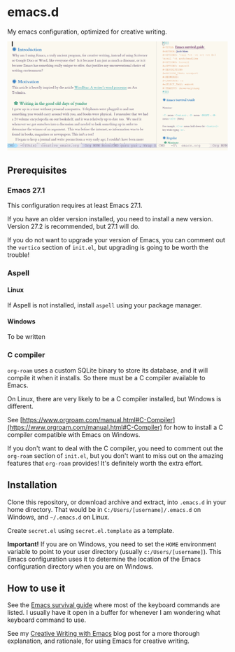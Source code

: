 # emacs.d
My emacs configuration, optimized for creative writing.

![](https://github.com/jacmoe/emacs.d/blob/master/emacsd.png)

## Prerequisites ##

### Emacs 27.1

This configuration requires at least Emacs 27.1.

If you have an older version installed, you need to install a new version. Version 27.2 is recommended, but 27.1 will do.

If you do not want to upgrade your version of Emacs, you can comment out the `vertico` section of `init.el`, but upgrading is going to be worth the trouble!

### Aspell

#### Linux

If Aspell is not installed, install `aspell` using your package manager.

#### Windows

To be written

### C compiler

`org-roam` uses a custom SQLite binary to store its database, and it will compile it when it installs. So there must be a C compiler available to Emacs.

On Linux, there are very likely to be a C compiler installed, but Windows is different.

See [https://www.orgroam.com/manual.html#C-Compiler](https://www.orgroam.com/manual.html#C-Compiler) for how to install a C compiler compatible with Emacs on Windows.

If you don't want to deal with the C compiler, you need to comment out the `org-roam` section of `init.el`, but you don't want to miss out on the amazing features that `org-roam` provides! It's definitely worth the extra effort.

## Installation ##

Clone this repository, or download archive and extract, into `.emacs.d` in your home directory. That would be in `C:/Users/[username]/.emacs.d` on Windows, and `~/.emacs.d` on Linux.

Create `secret.el` using `secret.el.template` as a template.

**Important!**
If you are on Windows, you need to set the `HOME` environment variable to point to your user directory (usually `c:/Users/[username]`). This Emacs configuration uses it to determine the location of the Emacs configuration directory when you are on Windows.


## How to use it ##

See the [Emacs survival guide](emacs.md) where most of the keyboard commands are listed. I usually have it open in a buffer for whenever I am wondering what keyboard command to use.

See my [Creative Writing with Emacs](https://jacmoes.wordpress.com/2019/09/24/creative-writing-with-emacs/) blog post for a more thorough explanation, and rationale, for using Emacs for creative writing.
